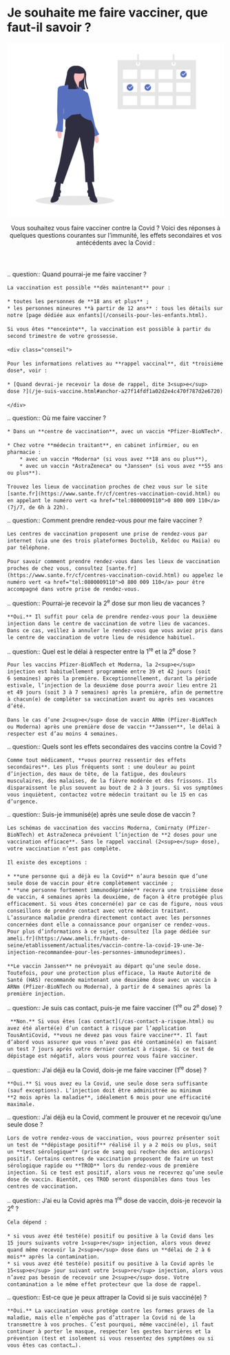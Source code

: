 # Je souhaite me faire vacciner, que faut-il savoir ?

<img src="illustrations/symptomespasses.svg">

<header>
    <p class="big">Vous souhaitez vous faire vacciner contre la Covid ? Voici des réponses à quelques questions courantes sur l’immunité, les effets secondaires et vos antécédents avec la Covid :</p>
</header>

<div itemscope itemtype="https://schema.org/FAQPage">

.. question:: Quand pourrai-je me faire vacciner ?

    La vaccination est possible **dès maintenant** pour :

    * toutes les personnes de **18 ans et plus** ;
    * les personnes mineures **à partir de 12 ans** : tous les détails sur notre [page dédiée aux enfants](/conseils-pour-les-enfants.html).

    Si vous êtes **enceinte**, la vaccination est possible à partir du second trimestre de votre grossesse.

    <div class="conseil">

    Pour les informations relatives au **rappel vaccinal**, dit *troisième dose*, voir :

    * [Quand devrai-je recevoir la dose de rappel, dite 3<sup>e</sup> dose ?](/je-suis-vaccine.html#anchor-a27f14fdf1a02d2e4c470f787d2e6720)

    </div>


.. question:: Où me faire vacciner ?

    * Dans un **centre de vaccination**, avec un vaccin *Pfizer-BioNTech*.

    * Chez votre **médecin traitant**, en cabinet infirmier, ou en pharmacie :
        * avec un vaccin *Moderna* (si vous avez **18 ans ou plus**),
        * avec un vaccin *AstraZeneca* ou *Janssen* (si vous avez **55 ans ou plus**).

    Trouvez les lieux de vaccination proches de chez vous sur le site [sante.fr](https://www.sante.fr/cf/centres-vaccination-covid.html) ou en appelant le numéro vert <a href="tel:0800009110">0 800 009 110</a> (7j/7, de 6h à 22h).


.. question:: Comment prendre rendez-vous pour me faire vacciner ?

    Les centres de vaccination proposent une prise de rendez-vous par internet (via une des trois plateformes Doctolib, Keldoc ou Maiia) ou par téléphone.

    Pour savoir comment prendre rendez-vous dans les lieux de vaccination proches de chez vous, consultez [sante.fr](https://www.sante.fr/cf/centres-vaccination-covid.html) ou appelez le numéro vert <a href="tel:0800009110">0 800 009 110</a> pour être accompagné dans votre prise de rendez-vous.


.. question:: Pourrai-je recevoir la 2<sup>e</sup> dose sur mon lieu de vacances ?

    **Oui.** Il suffit pour cela de prendre rendez-vous pour la deuxième injection dans le centre de vaccination de votre lieu de vacances. Dans ce cas, veillez à annuler le rendez-vous que vous aviez pris dans le centre de vaccination de votre lieu de résidence habituel.


.. question:: Quel est le délai à respecter entre la 1<sup>re</sup> et la 2<sup>e</sup> dose ?

    Pour les vaccins Pfizer-BioNTech et Moderna, la 2<sup>e</sup> injection est habituellement programmée entre 39 et 42 jours (soit 6 semaines) après la première. Exceptionnellement, durant la période estivale, l’injection de la deuxième dose pourra avoir lieu entre 21 et 49 jours (soit 3 à 7 semaines) après la première, afin de permettre à chacun(e) de compléter sa vaccination avant ou après ses vacances d’été.

    Dans le cas d’une 2<sup>e</sup> dose de vaccin ARNm (Pfizer-BioNTech ou Moderna) après une première dose de vaccin **Janssen**, le délai à respecter est d’au moins 4 semaines.


.. question:: Quels sont les effets secondaires des vaccins contre la Covid ?

    Comme tout médicament, **vous pourrez ressentir des effets secondaires**. Les plus fréquents sont : une douleur au point d’injection, des maux de tête, de la fatigue, des douleurs musculaires, des malaises, de la fièvre modérée et des frissons. Ils disparaissent le plus souvent au bout de 2 à 3 jours. Si vos symptômes vous inquiètent, contactez votre médecin traitant ou le 15 en cas d’urgence.


.. question:: Suis-je immunisé(e) après une seule dose de vaccin ?

    Les schémas de vaccination des vaccins Moderna, Comirnaty (Pfizer-BioNTech) et AstraZeneca prévoient l’injection de **2 doses pour une vaccination efficace**. Sans le rappel vaccinal (2<sup>e</sup> dose), votre vaccination n’est pas complète.

    Il existe des exceptions :

    * **une personne qui a déjà eu la Covid** n’aura besoin que d’une seule dose de vaccin pour être complètement vaccinée ;
    * **une personne fortement immunodéprimée** recevra une troisième dose de vaccin, 4 semaines après la deuxième, de façon à être protégée plus efficacement. Si vous êtes concerné(e) par ce cas de figure, nous vous conseillons de prendre contact avec votre médecin traitant. L’assurance maladie prendra directement contact avec les personnes concernées dont elle a connaissance pour organiser ce rendez-vous. Pour plus d’informations à ce sujet, consultez [la page dédiée sur ameli.fr](https://www.ameli.fr/hauts-de-seine/etablissement/actualites/vaccin-contre-la-covid-19-une-3e-injection-recommandee-pour-les-personnes-immunodeprimees).

    **Le vaccin Janssen** ne prévoyait au départ qu’une seule dose. Toutefois, pour une protection plus efficace, la Haute Autorité de Santé (HAS) recommande maintenant une deuxième dose avec un vaccin à ARNm (Pfizer-BioNTech ou Moderna), à partir de 4 semaines après la première injection.


.. question:: Je suis cas contact, puis-je me faire vacciner (1<sup>re</sup> ou 2<sup>e</sup> dose) ?

     **Non.** Si vous êtes [cas contact](/cas-contact-a-risque.html) ou avez été alerté(e) d’un contact à risque par l’application TousAntiCovid, **vous ne devez pas vous faire vacciner**. Il faut d’abord vous assurer que vous n’avez pas été contaminé(e) en faisant un test 7 jours après votre dernier contact à risque. Si ce test de dépistage est négatif, alors vous pourrez vous faire vacciner.


.. question:: J’ai déjà eu la Covid, dois-je me faire vacciner (1<sup>re</sup> dose) ?

    **Oui.** Si vous avez eu la Covid, une seule dose sera suffisante (sauf exceptions). L’injection doit être administrée au minimum **2 mois après la maladie**, idéalement 6 mois pour une efficacité maximale.


.. question:: J’ai déjà eu la Covid, comment le prouver et ne recevoir qu’une seule dose ?

    Lors de votre rendez-vous de vaccination, vous pourrez présenter soit un test de **dépistage positif** réalisé il y a 2 mois ou plus, soit un **test sérologique** (prise de sang qui recherche des anticorps) positif. Certains centres de vaccination proposent de faire un test sérologique rapide ou **TROD** lors du rendez-vous de première injection. Si ce test est positif, alors vous ne recevrez qu’une seule dose de vaccin. Bientôt, ces TROD seront disponibles dans tous les centres de vaccination.


.. question:: J’ai eu la Covid après ma 1<sup>re</sup> dose de vaccin, dois-je recevoir la 2<sup>e</sup> ?

    Cela dépend :

    * si vous avez été testé(e) positif ou positive à la Covid dans les 15 jours suivants votre 1<sup>re</sup> injection, alors vous devez quand même recevoir la 2<sup>e</sup> dose dans un **délai de 2 à 6 mois** après la contamination.
    * si vous avez été testé(e) positif ou positive à la Covid après le 15<sup>e</sup> jour suivant votre 1<sup>re</sup> injection, alors vous n’avez pas besoin de recevoir une 2<sup>e</sup> dose. Votre contamination a le même effet protecteur que la dose de rappel.


.. question:: Est-ce que je peux attraper la Covid si je suis vacciné(e) ?

    **Oui.** La vaccination vous protège contre les formes graves de la maladie, mais elle n’empêche pas d’attraper la Covid ni de la transmettre à vos proches. C’est pourquoi, même vacciné(e), il faut continuer à porter le masque, respecter les gestes barrières et la prévention (test et isolement si vous ressentez des symptômes ou si vous êtes cas contact…).


</div>
